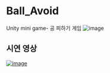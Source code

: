 # Ball_Avoid
Unity mini game- 공 피하기 게임
![image](https://user-images.githubusercontent.com/54983139/202372779-96ac03d8-54a3-4003-affd-fe78cb57aac4.png)
## 시연 영상
[![image](https://user-images.githubusercontent.com/54983139/202372906-5d725723-eb97-4bf5-8c97-46d00a28a17f.png)](https://youtu.be/c1jc7fFHOXw)
